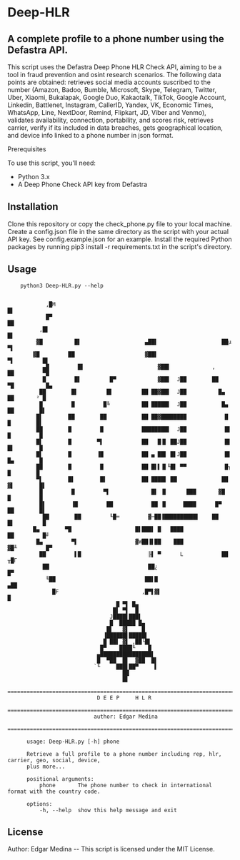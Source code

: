 # Deep-HLR 
## A complete profile to a phone number using the Defastra API. 

This script uses the Defastra Deep Phone HLR Check API, aiming to be a tool in fraud prevention and osint research scenarios. The following data points are obtained: retrieves social media accounts suscribed to the number (Amazon, Badoo, Bumble, Microsoft, Skype, Telegram, Twitter, Uber, Xiaomi, Bukalapak, Google Duo, Kakaotalk, TikTok, Google Account, Linkedin, Battlenet, Instagram, CallerID, Yandex, VK, Economic Times, WhatsApp, Line, NextDoor, Remind, Flipkart, JD, Viber and Venmo), validates availability, connection, portability, and scores risk, retrieves carrier, verify if its included in data breaches, gets geographical location, and device info linked to a phone number in json format.

Prerequisites

To use this script, you'll need:

- Python 3.x
- A Deep Phone Check API key from Defastra

## Installation

Clone this repository or copy the check_phone.py file to your local machine.
Create a config.json file in the same directory as the script with your actual API key. See config.example.json for an example.
Install the required Python packages by running pip3 install -r requirements.txt in the script's directory.

## Usage

		python3 Deep-HLR.py --help
		

			    ,█M                                                           █▌             
			    █▀                                                              ██           
			  ,█▌                                                                 █▌         
			 ▓█          █▌                    ▄██▌                    ██µ         ▀▌        
			▓█         ██                      ▓██▌                      ▀▌         █▌       
		       ▄█         █▌                       ▓██▌             ,         ██         ▀█      
		       █         █▌         █▀             ▓██▌  J██        ██         ▀█          █▄    
		      ██        █▌         █▌         ██ ██▓██▌  J██          █▄        ██       ² █     
		      █         █         █╚          ██ █████▌  J██           █▄        ██        █▌    
		     █▌        ██        ██           ██ ██▓████████            █         █        █▌    
		     ██        █         █            ████████▌  J██            █▌        █         █    
		     █▌        █        ▀▌            ██   █▐▌ ██J██            █▌        █▌        █    
		     █▌        █        ▐█            ██ ▄ ██▌ █▌J██            █▌        █▄        █    
		     ██        █         █            ██ █▌▌▐▌╙█▌ ▀▀            █┐        █        █     
		     ▀▌        █▌        █▌           ██ ████▌ ██              ██        ▓▌        █▌    
		      █         █         ▀▌             █▌ ▐▌      ███       ▓█         █         █     
		      █▌        ▐█         ██            ██ ▐▌     ████      █▀         ██        █▌     
		       ██        ██         ╙█═         ▓─██▐██████████▌    ██         █▌         █      
			█▄        ▀█                    █▌███▌ █   ████               ██         █╝      
			 █▄         ▀▌                  ▓W██▐▌██    ███             ▓█╨         █▀       
			  ██         ▌█                     ╟▌ ▀      L            ██         ╥█Γ        
			   ██                               ██¿                              █▀          
			    ╙██                            ██▌█                            ▄██           
			      █F                          ,█▀▌▓▌                           █             
					                  █ ▀▌ █▄                                        
					                 █▌ ▀▌  █                                        
					                J████▌███▌                                       
					                █  █████ █▄                                      
					               █▌   ▓▌    █                                      
					              ▐██████▌█████▌                                     
					              █ ██▌ ▓▌ ,██└█▌                                    
					             █▀    ████╙    █                                    
					            ▄████████████████▌                                   
					            █  ▀██  █▌  ▓██  █▌                                  
					           `╙     ███▌██▀     ▌                                  
					                    ██                                           
					                    █▌                                           
		  =======================================================================================
					            D E E P     H L R                                    
		  =======================================================================================
					           author: Edgar Medina                                  
		  =======================================================================================

		  usage: Deep-HLR.py [-h] phone

		  Retrieve a full profile to a phone number including rep, hlr, carrier, geo, social, device, 
		  plus more...

		  positional arguments:
		      phone       The phone number to check in international format with the country code.

		  options:
		      -h, --help  show this help message and exit


## License
Author: Edgar Medina --
This script is licensed under the MIT License.
